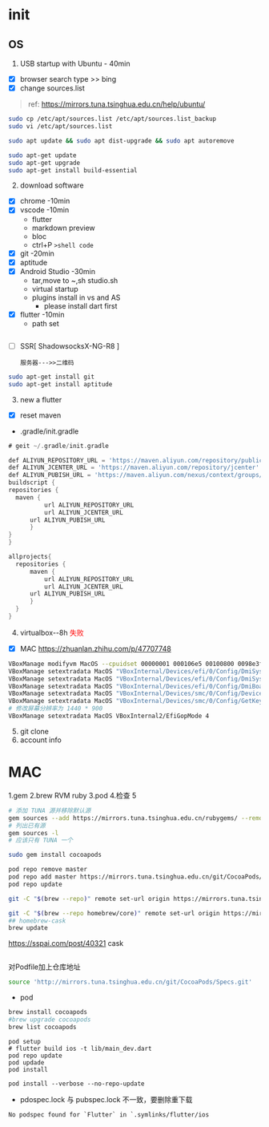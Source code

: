 # init
## OS
1. USB startup with Ubuntu - 40min
  - [x] browser search type >> bing
  - [x] change sources.list
> ref: https://mirrors.tuna.tsinghua.edu.cn/help/ubuntu/
```bash
sudo cp /etc/apt/sources.list /etc/apt/sources.list_backup
sudo vi /etc/apt/sources.list

sudo apt update && sudo apt dist-upgrade && sudo apt autoremove

sudo apt-get update
sudo apt-get upgrade
sudo apt-get install build-essential
```
2. download software
  - [x] chrome  -10min
  - [x] vscode  -10min
    * flutter
    * markdown preview
    * bloc
    * ctrl+P `>shell code`
  - [x] git     -20min
  - [x] aptitude
  - [x] Android Studio -30min
    * tar,move to ~,sh studio.sh
    * virtual startup
    * plugins install in vs and AS
      + please install dart first
  - [x] flutter -10min
    * path set
    ```bash

    ```
  - [ ] SSR[ ShadowsocksX-NG-R8 ]
    ```
    服务器--->>二维码
    ```
```bash
sudo apt-get install git
sudo apt-get install aptitude
```
3. new a flutter
  - [x] reset maven
  * .gradle/init.gradle
  ```dart
  # geit ~/.gradle/init.gradle

def ALIYUN_REPOSITORY_URL = 'https://maven.aliyun.com/repository/public'
def ALIYUN_JCENTER_URL = 'https://maven.aliyun.com/repository/jcenter'
def ALIYUN_PUBISH_URL = 'https://maven.aliyun.com/nexus/context/groups/publish'
buildscript {
  repositories {
  	maven {
            url ALIYUN_REPOSITORY_URL
            url ALIYUN_JCENTER_URL
	    url ALIYUN_PUBISH_URL
        }
  }
}

allprojects{
    repositories {
        maven {
            url ALIYUN_REPOSITORY_URL
            url ALIYUN_JCENTER_URL
	    url ALIYUN_PUBISH_URL
        }
    }
}
  ```
4. virtualbox--8h  <font color=red>失败</font>
 - [x] MAC
https://zhuanlan.zhihu.com/p/47707748
```bash
VBoxManage modifyvm MacOS --cpuidset 00000001 000106e5 00100800 0098e3fd bfebfbff
VBoxManage setextradata MacOS "VBoxInternal/Devices/efi/0/Config/DmiSystemProduct" "iMac11,3"
VBoxManage setextradata MacOS "VBoxInternal/Devices/efi/0/Config/DmiSystemVersion" "1.0"
VBoxManage setextradata MacOS "VBoxInternal/Devices/efi/0/Config/DmiBoardProduct" "Iloveapple"
VBoxManage setextradata MacOS "VBoxInternal/Devices/smc/0/Config/DeviceKey" "ourhardworkbythesewordsguardedpleasedontsteal(c)AppleComputerInc"
VBoxManage setextradata MacOS "VBoxInternal/Devices/smc/0/Config/GetKeyFromRealSMC" 1
# 修改屏幕分辨率为 1440 * 900
VBoxManage setextradata MacOS VBoxInternal2/EfiGopMode 4
```

5. git clone
6. account info

# MAC
1.gem
2.brew
RVM
ruby
3.pod
4.检查
5
```bash
# 添加 TUNA 源并移除默认源
gem sources --add https://mirrors.tuna.tsinghua.edu.cn/rubygems/ --remove https://rubygems.org/
# 列出已有源
gem sources -l
# 应该只有 TUNA 一个
```
```bash
sudo gem install cocoapods
```
```bash
pod repo remove master
pod repo add master https://mirrors.tuna.tsinghua.edu.cn/git/CocoaPods/Specs.git
pod repo update
```
```bash
git -C "$(brew --repo)" remote set-url origin https://mirrors.tuna.tsinghua.edu.cn/git/homebrew/brew.git

git -C "$(brew --repo homebrew/core)" remote set-url origin https://mirrors.tuna.tsinghua.edu.cn/git/homebrew/homebrew-core.git
## homebrew-cask
brew update
```
https://sspai.com/post/40321 cask
```
```
对Podfile加上仓库地址
```bash
source 'http://mirrors.tuna.tsinghua.edu.cn/git/CocoaPods/Specs.git'
```
* pod
```bash
brew install cocoapods
#brew upgrade cocoapods
brew list cocoapods
```
```
pod setup
# flutter build ios -t lib/main_dev.dart
pod repo update
pod updade
pod install 

```
```
pod install --verbose --no-repo-update
```
+ pdospec.lock 与 pubspec.lock 不一致，要删除重下载
```
No podspec found for `Flutter` in `.symlinks/flutter/ios
```
